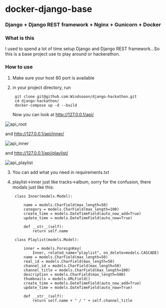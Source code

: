# docker-django-base

### Django + Django REST framework + Nginx + Gunicorn + Docker

### What is this
I used to spend a lot of time setup Django and Django REST framework...So this is a base project use to play around or hackerathon.
### How to use

1. Make sure your host 80 port is available
2. in your project directory, run 

        git clone git@github.com:Windsooon/django-hackathon.git
        cd django-hackathon/
        docker-compose up -d --build

    Now you can look at http://127.0.0.1/api/

![api_root](https://raw.githubusercontent.com/Windsooon/django-hackathon/master/imgs/apiroot.png)

and  http://127.0.0.1/api/inner/

![api_inner](https://raw.githubusercontent.com/Windsooon/django-hackathon/master/imgs/inner.png)


and  http://127.0.0.1/api/playlist/

![api_playlist](https://raw.githubusercontent.com/Windsooon/django-hackathon/master/imgs/playlist.png)

3. You can add what you need in requirements.txt
4. playlist->inner just like tracks->album, sorry for the confusion, there modals just like this:


        class Inner(models.Model):
        
            name = models.CharField(max_length=50)
            category = models.CharField(max_length=100)
            create_time = models.DateTimeField(auto_now_add=True)
            update_time = models.DateTimeField(auto_now=True)
        
            def __str__(self):
                return self.name
        
        class Playlist(models.Model):
        
            inner = models.ForeignKey(
                Inner, related_name="playlist", on_delete=models.CASCADE)
            name = models.CharField(max_length=50)
            real_id = models.CharField(max_length=50)
            channel_id = models.CharField(max_length=50)
            channel_title = models.CharField(max_length=100)
            description = models.CharField(max_length=500)
            thumbnails = models.URLField()
            create_time = models.DateTimeField(auto_now_add=True)
            update_time = models.DateTimeField(auto_now=True)
        
            def __str__(self):
                return self.name + " / " + self.channel_title
